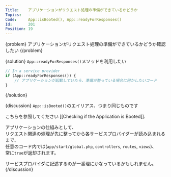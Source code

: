 ```yaml
---
Title:    アプリケーションがリクエスト処理の準備ができているかどうか
Topics:   -
Code:     App::isBooted(), App::readyForResponses()
Id:       201
Position: 19
---
```


{problem}
アプリケーションがリクエスト処理の準備ができているかどうか確認したい
{/problem}

{solution}
`App::readyForResponses()`メソッドを利用したい

```php
// In a service provider
if (App::readyForResponses()) {
    // アプリケーションが起動していたら、準備が整っている場合に何かしたいコード
}
```
{/solution}

{discussion}
`App::isBooted()`のエイリアス、つまり同じものです

こちらを参照してください [[Checking if the Application is Booted]].

アプリケーションの仕組みとして、  
リクエスト関連の処理が先に整ってから各サービスプロバイダーが読み込まれるまで、  
任意のコード内では(`app/start/global.php`, `controllers`, `routes`, `views`)、  
常に`true`が返却されます。

サービスプロバイダに記述するのが一番理にかなっているかもしれません。 
{/discussion}
